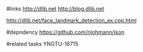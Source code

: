 #links
http://dlib.net
http://blog.dlib.net

http://dlib.net/face_landmark_detection_ex.cpp.html

#depndency
https://github.com/nlohmann/json

#related tasks
YNGTU-16715
